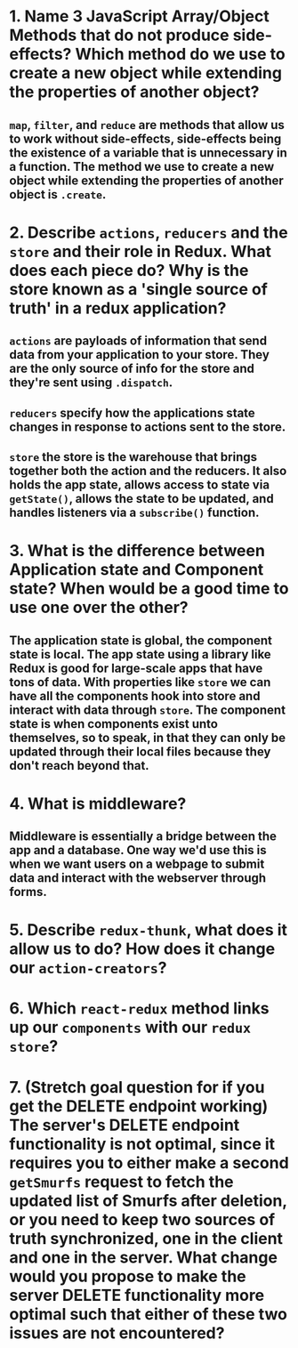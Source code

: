 # 1.  Name 3 JavaScript Array/Object Methods that do not produce side-effects? Which method do we use to create a new object while extending the properties of another object?

## `map`, `filter`, and `reduce` are methods that allow us to work without side-effects, side-effects being the existence of a variable that is unnecessary in a function. The method we use to create a new object while extending the properties of another object is `.create`.

# 2.  Describe `actions`, `reducers` and the `store` and their role in Redux. What does each piece do? Why is the store known as a 'single source of truth' in a redux application?

## `actions` are payloads of information that send data from your application to your store. They are the only source of info for the store and they're sent using `.dispatch`.

## `reducers` specify how the applications state changes in response to actions sent to the store.

## `store` the store is the warehouse that brings together both the action and the reducers. It also holds the app state, allows access to state via `getState()`, allows the state to be updated, and handles listeners via a `subscribe()` function.


# 3.  What is the difference between Application state and Component state? When would be a good time to use one over the other?

## The application state is global, the component state is local. The app state using a library like Redux is good for large-scale apps that have tons of data. With properties like `store` we can have all the components hook into store and interact with data through `store`. The component state is when components exist unto themselves, so to speak, in that they can only be updated through their local files because they don't reach beyond that.

# 4.  What is middleware?

## Middleware is essentially a bridge between the app and a database. One way we'd use this is when we want users on a webpage to submit data and interact with the webserver through forms.

# 5.  Describe `redux-thunk`, what does it allow us to do? How does it change our `action-creators`?

## 

# 6.  Which `react-redux` method links up our `components` with our `redux store`?


# 7. (Stretch goal question for if you get the DELETE endpoint working) The server's DELETE endpoint functionality is not optimal, since it requires you to either make a second `getSmurfs` request to fetch the updated list of Smurfs after deletion, or you need to keep two sources of truth synchronized, one in the client and one in the server. What change would you propose to make the server DELETE functionality more optimal such that either of these two issues are not encountered?